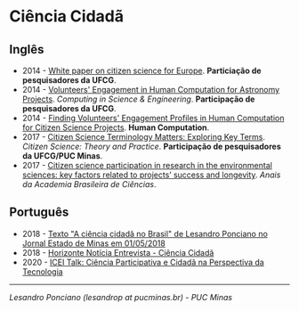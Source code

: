 # Ciência Cidadã #

## Inglês

* 2014 - [White paper on citizen science for Europe](https://ec.europa.eu/futurium/en/system/files/ged/socientize_white_paper_on_citizen_science.pdf). __Particiação de pesquisadores da UFCG__.
* 2014 - [Volunteers' Engagement in Human Computation for Astronomy Projects](https://ieeexplore.ieee.org/document/6728933). *Computing in Science & Engineering*. __Participação de pesquisadores da UFCG__.
* 2014 - [Finding Volunteers' Engagement Profiles in Human Computation for Citizen Science Projects](https://arxiv.org/abs/1501.02134). __Human Computation__.
* 2017 - [Citizen Science Terminology Matters: Exploring Key Terms](https://theoryandpractice.citizenscienceassociation.org/articles/10.5334/cstp.96/). *Citizen Science: Theory and Practice*. __Participação de pesquisadores da UFCG/PUC Minas__.
* 2017 - [Citizen science participation in research in the environmental sciences: key factors related to projects’ success and longevity](http://www.scielo.br/scielo.php?script=sci_pdf&pid=S0001-37652017000502229). *Anais da Academia Brasileira de Ciências*.


## Português

* 2018 - [Texto "A ciência cidadã no Brasil" de Lesandro Ponciano no Jornal Estado de Minas em 01/05/2018](https://www.researchgate.net/publication/338224938_A_ciencia_cidada_no_Brasil)
* 2018 - [Horizonte Notícia Entrevista - Ciência Cidadã](https://www.youtube.com/watch?v=SVMZ7IAZl04)
* 2020 - [ICEI Talk: Ciência Participativa e Cidadã na Perspectiva da Tecnologia](https://www.youtube.com/watch?v=efPpGPp8Jtk)

---

_Lesandro Ponciano (lesandrop at pucminas.br) - PUC Minas_